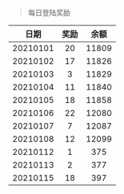 > 每日登陆奖励


| 日期 |  奖励 | 余额 | 
|:----:|:----:|:----:|
| 20210101 | 20 | 11809 |
| 20210102 | 17 | 11826 |
| 20210103 | 3 | 11829 |
| 20210104 | 11 | 11840 |
| 20210105 | 18 | 11858 |
| 20210106 | 22 | 12080 |
| 20210107 | 7  | 12087 |
| 20210108 |12  | 12099 |
| 20210112 |1  | 375 |
| 20210113 |2  | 377 |
| 20210115 |18  | 397 |
